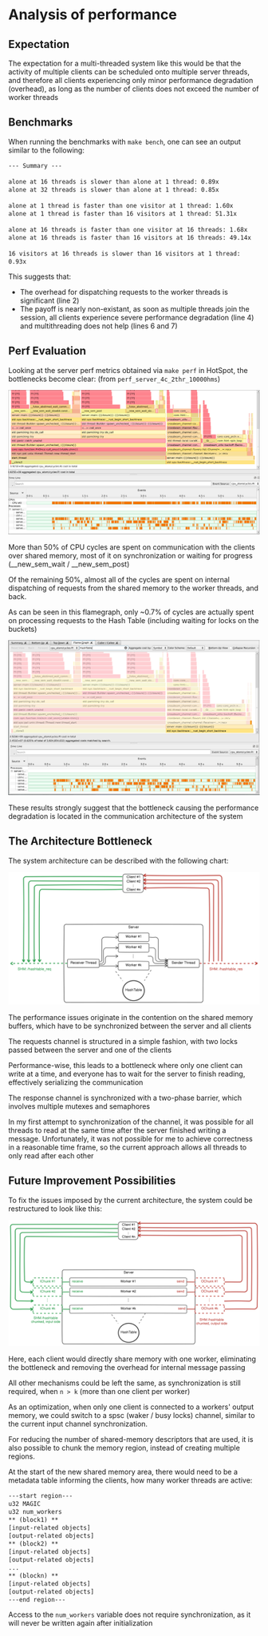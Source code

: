# Analysis of performance

## Expectation
The expectation for a multi-threaded system like this would be that the
activity of multiple clients can be scheduled onto multiple server threads,
and therefore all clients experiencing only minor performance degradation (overhead),
as long as the number of clients does not exceed the number of worker threads

## Benchmarks
When running the benchmarks with `make bench`, one can see an output similar to the following:

```
--- Summary ---

alone at 16 threads is slower than alone at 1 thread: 0.89x
alone at 32 threads is slower than alone at 1 thread: 0.85x

alone at 1 thread is faster than one visitor at 1 thread: 1.60x
alone at 1 thread is faster than 16 visitors at 1 thread: 51.31x

alone at 16 threads is faster than one visitor at 16 threads: 1.68x
alone at 16 threads is faster than 16 visitors at 16 threads: 49.14x

16 visitors at 16 threads is slower than 16 visitors at 1 thread: 0.93x
```

This suggests that:
- The overhead for dispatching requests to the worker threads is significant (line 2)
- The payoff is nearly non-existant, as soon as multiple threads join the session, all clients experience
severe performance degradation (line 4) and multithreading does not help (lines 6 and 7)

## Perf Evaluation
Looking at the server perf metrics obtained via `make perf` in HotSpot, the bottlenecks become clear:
(from `perf_server_4c_2thr_10000hms`)

![Perf Flame Graph](flamegraph_full.png)

More than 50% of CPU cycles are spent on communication with the clients over shared memory,
most of it on synchronization or waiting for progress (__new_sem_wait / __new_sem_post)

Of the remaining 50%, almost all of the cycles are spent on internal dispatching of requests
from the shared memory to the worker threads, and back.

As can be seen in this flamegraph, only ~0.7% of cycles are actually spent on processing requests
to the Hash Table (including waiting for locks on the buckets)

![HashTable Flame Graph](flamegraph_hashtable.png)

These results strongly suggest that the bottleneck causing the performance degradation is located
in the communication architecture of the system

## The Architecture Bottleneck
The system architecture can be described with the following chart:

![System Architecture](architecture_v1.svg)

The performance issues originate in the contention on the shared memory buffers,
which have to be synchronized between the server and all clients

The requests channel is structured in a simple fashion, with two locks passed between the server and one of the clients

Performance-wise, this leads to a bottleneck where only one client can write at a time, and everyone has to wait for the
server to finish reading, effectively serializing the communication


The response channel is synchronized with a two-phase barrier, which involves multiple mutexes and semaphores

In my first attempt to synchronization of the channel, it was possible for all threads to read at the same time
after the server finished writing a message.
Unfortunately, it was not possible for me to achieve correctness in a reasonable time frame, so the current approach allows all threads
to only read after each other

## Future Improvement Possibilities

To fix the issues imposed by the current architecture, the system could be restructured to look like this:

![Proposed Architecture](architecture_vNext.svg)


Here, each client would directly share memory with one worker, eliminating the bottleneck and removing
the overhead for internal message passing

All other mechanisms could be left the same, as synchronization is still required, when `n > k`
(more than one client per worker)

As an optimization, when only one client is connected to a workers' output memory, we could switch to a
spsc (waker / busy locks) channel, similar to the current input channel synchronization.

For reducing the number of shared-memory descriptors that are used, it is also possible to chunk
the memory region, instead of creating multiple regions.

At the start of the new shared memory area, there would need to be a metadata table informing the clients,
how many worker threads are active:

```
---start region---
u32 MAGIC
u32 num_workers
** (block1) **
[input-related objects]
[output-related objects]
** (block2) **
[input-related objects]
[output-related objects]
...
** (blockn) **
[input-related objects]
[output-related objects]
---end region---
```

Access to the `num_workers` variable does not require synchronization,
as it will never be written again after initialization
